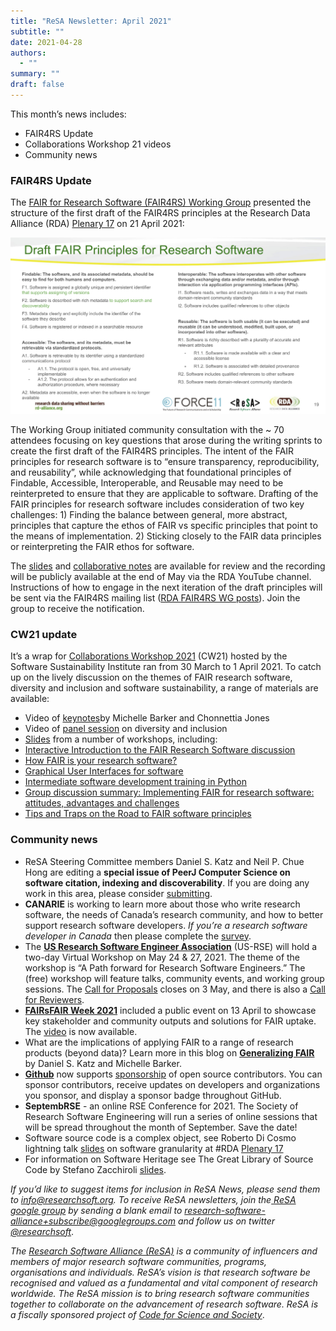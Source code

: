 ```yaml
---
title: "ReSA Newsletter: April 2021"
subtitle: ""
date: 2021-04-28
authors:
  - ""
summary: ""
draft: false
---
```


This month’s news includes:

* FAIR4RS Update
* Collaborations Workshop 21 videos
* Community news

### FAIR4RS Update

The [FAIR for Research Software (FAIR4RS) Working Group](https://www.rd-alliance.org/groups/fair-research-software-fair4rs-wg) presented the structure of the first draft of the FAIR4RS principles at the Research Data Alliance (RDA) [Plenary 17](https://www.rd-alliance.org/rdas-17th-plenary-meeting-programme) on 21 April 2021:

![FAIR4RS draft principles](FAIR4RS_principles_2021-April.png)

The Working Group initiated community consultation with the ~ 70 attendees focusing on key questions that arose during the writing sprints to create the first draft of the FAIR4RS principles. The intent of the FAIR principles for research software is to “ensure transparency, reproducibility, and reusability”, while acknowledging that foundational principles of Findable, Accessible, Interoperable, and Reusable may need to be reinterpreted to ensure that they are applicable to software. Drafting of the FAIR principles for research software includes consideration of two key challenges: 1) Finding the balance between general, more abstract, principles that capture the ethos of FAIR vs specific principles that point to the means of implementation. 2) Sticking closely to the FAIR data principles or reinterpreting the FAIR ethos for software.

The [slides](https://docs.google.com/presentation/d/1rX4iGsYhzDbrfHU6KkLZOGdY9y8BzRwRXxjiu8NgFJc/present#slide=id.g8885490676_0_74) and [collaborative notes](https://docs.google.com/document/d/12HkgeK35K5f9lfIk3-QLw1x8w7UL1KfrOp9CW9S97OY/edit%23heading%3Dh.pajmjy1b8nz1) are available for review and the recording will be publicly available at the end of May via the RDA YouTube channel. Instructions of how to engage in the next iteration of the draft principles will be sent via the FAIR4RS mailing list ([RDA FAIR4RS WG posts](https://www.rd-alliance.org/node/69317/posts)). Join the group to receive the notification.

### CW21 update

It’s a wrap for [Collaborations Workshop 2021](https://www.software.ac.uk/cw21) (CW21) hosted by the Software Sustainability Institute ran from 30 March to 1 April 2021. To catch up on the lively discussion on the themes of FAIR research software, diversity and inclusion and software sustainability, a range of materials are available:

-   Video of [keynotes](https://www.youtube.com/watch?v%3D8viA4y1pz_8)by Michelle Barker and Chonnettia Jones
-   Video of [panel session](https://www.youtube.com/watch?v%3D65a8c06VHOY) on diversity and inclusion
-   [Slides](https://ssi-cw.figshare.com/Collaborations_Workshop_2021_CW21_) from a number of workshops, including:
  -  [Interactive Introduction to the FAIR Research Software discussion](https://doi.org/10.6084/m9.figshare.14342498.v1)
  -  [How FAIR is your research software?](https://doi.org/10.6084/m9.figshare.14339546.v1)
  -  [Graphical User Interfaces for software](https://doi.org/10.6084/m9.figshare.14315966.v1)
  -  [Intermediate software development training in Python](https://doi.org/10.6084/m9.figshare.14318477.v1)
  -  [Group discussion summary: Implementing FAIR for research software: attitudes, advantages and challenges](https://doi.org/10.6084/m9.figshare.14453031)
  -  [Tips and Traps on the Road to FAIR software principles](https://doi.org/10.6084/m9.figshare.14494170.v1)

### Community news

- ReSA Steering Committee members Daniel S. Katz and Neil P. Chue Hong are editing a **special issue of PeerJ Computer Science on software citation, indexing and discoverability**. If you are doing any work in this area, please consider [submitting](https://peerj.com/special-issues/84-software).
- **CANARIE** is working to learn more about those who write research software, the needs of Canada’s research community, and how to better support research software developers. *If you’re a research software developer in Canada* then please complete the [survey](https://canarie.limequery.org/461928?lang%3Den).
- The **[US Research Software Engineer Association](https://us-rse.org/2021-04-14-virtual-workshop-announcement/)** (US-RSE) will hold a two-day Virtual Workshop on May 24 & 27, 2021. The theme of the workshop is “A Path forward for Research Software Engineers.” The (free) workshop will feature talks, community events, and working group sessions. The [Call for Proposals](https://us-rse.org/2021-04-14-virtual-workshop-announcement/%23call-for-proposals) closes on 3 May, and there is also a [Call for Reviewers](https://us-rse.org/2021-04-14-virtual-workshop-announcement/%23call-for-reviewers).
- **[FAIRsFAIR Week 2021](https://www.fairsfair.eu/events/fairsfair-week-2021)** included a public event on 13 April to showcase key stakeholder and community outputs and solutions for FAIR uptake. The [video](https://www.fairsfair.eu/events/fairsfair-2021-public-workshop) is now available.
- What are the implications of applying FAIR to a range of research products (beyond data)? Learn more in this blog on **[Generalizing FAIR](https://danielskatzblog.wordpress.com/2021/03/29/generalizing-fair)** by Daniel S. Katz and Michelle Barker.
- **[Github](https://docs.github.com/en/github)** now supports [sponsorship](https://docs.github.com/en/github/supporting-the-open-source-community-with-github-sponsors/sponsoring-open-source-contributors) of open source contributors. You can sponsor contributors, receive updates on developers and organizations you sponsor, and display a sponsor badge throughout GitHub.
- **SeptembRSE** - an online RSE Conference for 2021. The Society of Research Software Engineering will run a series of online sessions that will be spread throughout the month of September. Save the date!
- Software source code is a complex object, see Roberto Di Cosmo lightning talk [slides](https://annex.softwareheritage.org/public/talks/2021/2021-04-21-RDA-Data-Granularity.pdf) on software granularity at \#RDA [Plenary 17](https://www.rd-alliance.org/rdas-17th-plenary-meeting-programme)
- For information on Software Heritage see The Great Library of Source Code by Stefano Zacchiroli [slides](https://upsilon.cc/~zack/talks/2021/2021-03-20-libreplanet.pdf).

*If you’d like to suggest items for inclusion in ReSA News, please send them to [info@researchsoft.org](mailto:info@researchsoft.org). To receive ReSA newsletters, join the[ ](https://groups.google.com/forum/%23!forum/research-software-alliance)[ReSA google group](https://groups.google.com/forum/%23!forum/research-software-alliance) by sending a blank email to [research-software-alliance+subscribe@googlegroups.com](mailto:research-software-alliance+subscribe@googlegroups.com) and follow us on twitter [@researchsoft](https://twitter.com/researchsoft)*.

*The [Research Software Alliance (ReSA)](https://www.researchsoft.org) is a community of influencers and members of major research software communities, programs, organisations and individuals. ReSA’s vision is that research software be recognised and valued as a fundamental and vital component of research worldwide. The ReSA mission is to bring research software communities together to collaborate on the advancement of research software. ReSA is a fiscally sponsored project of [Code for Science and Society](https://codeforscience.org/)*.
